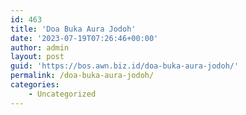 ```yaml
---
id: 463
title: 'Doa Buka Aura Jodoh'
date: '2023-07-19T07:26:46+00:00'
author: admin
layout: post
guid: 'https://bos.awn.biz.id/doa-buka-aura-jodoh/'
permalink: /doa-buka-aura-jodoh/
categories:
    - Uncategorized
---
```


